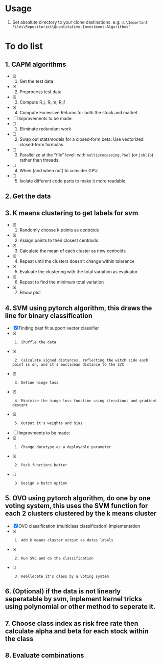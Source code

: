 # Usage
1. Set absolute directory to your clone destinations.
e.g: `d:\Important Files\Repositories\Quantitative-Investment-Algorithms'`

# To do list

## 1. CAPM algorithms
- [x]   1. Get the test data
- [x]   2. Preprocess test data
- [x]   3. Compute R_i, R_m, R_f
- [x]   4. Compute Excessive Returns for both the stock and market
- [ ]   Improvements to be made:
- [ ]   1. Eliminate redundant work
- [ ]   2. Swap out statsmodels for a closed‑form beta: Use vectorized closed‑form formulas
- [ ]   3. Parallelize at the “file” level: with `multiprocessing.Pool` (or `joblib`) rather than threads.
- [ ]   4. When (and when not) to consider GPU
- [ ]   5. Isolate different code parts to make it more readable.
## 2. Get the data
## 3. K means clustering to get labels for svm
- [x]   1. Randomly choose k points as centroids
- [x]   2. Assign points to their closest centroids
- [x]   3. Calculate the mean of each cluster as new centroids
- [x]   4. Repeat until the clusters doesn't change within tolerance
- [x]   5. Evaluate the clustering with the total variation as evaluator
- [x]   6. Repeat to find the minimum total variation
- [x]   7. Elbow plot
## 4. SVM using pytorch algorithm, this draws the line for binary classification
- [x]    Finding best fit support vector classifier
- [x]      1. Shuffle the data
- [x]      2. Calculate signed distances, reflecting the witch side each point is on, and it's euclidean distance to the SVC
- [x]      3. Define hinge loss
- [x]      4. Minimize the hinge loss function using iterations and gradient descent
- [x]      5. Output it's weights and bias
- [ ]    Improvments to be made:
- [x]      1. Change datatype as a deployable parameter
- [x]      2. Pack functions better
- [ ]      3. Design a batch option
##  5. OVO using pytorch algorithm, do one by one voting system, this uses the SVM function for each 2 clusters clustered by the k means cluster
- [x]    OVO classification (multiclass classification) implementation
- [x]      1. Add k means cluster output as datas labels
- [x]      2. Run SVC and do the classification
- [ ]      3. Reallocate it's class by a voting system
## 6. (Optional) if the data is not linearly seperatable by svm, inplement kernel tricks using polynomial or other method to seperate it.
## 7. Choose class index as risk free rate then calculate alpha and beta for each stock within the class
## 8. Evaluate combinations
